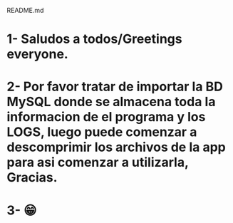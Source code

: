 README.md

# 1- Saludos a todos/Greetings everyone.

# 2- Por favor tratar de importar la BD MySQL donde se almacena toda la informacion de el programa y los LOGS, luego puede comenzar a descomprimir los archivos de la app para asi comenzar a utilizarla, Gracias.

# 3- 😁